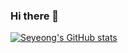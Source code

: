 ### Hi there 👋
[![Seyeong's GitHub stats](https://github-readme-stats.vercel.app/api?username=SE0116)](https://github.com/anuraghazra/github-readme-stats)

<!--
**SE0116/SE0116** is a ✨ _special_ ✨ repository because its `README.md` (this file) appears on your GitHub profile.

Here are some ideas to get you started:

- 🔭 I’m currently working on ...
- 🌱 I’m currently learning ...
- 👯 I’m looking to collaborate on ...
- 🤔 I’m looking for help with ...
- 💬 Ask me about ...
- 📫 How to reach me: ...
- 😄 Pronouns: ...
- ⚡ Fun fact: ...
-->
